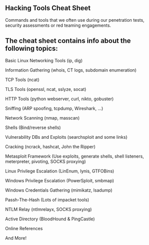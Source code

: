 Hacking Tools Cheat Sheet
-------------------------

Commands and tools that we often use during our penetration tests, security assessments or red teaming engagements. 

The cheat sheet contains info about the following topics:
---------------------------------------------------------
Basic Linux Networking Tools (ip, dig)

Information Gathering (whois, CT logs, subdomain enumeration)

TCP Tools (ncat)

TLS Tools (openssl, ncat, sslyze, socat)

HTTP Tools (python webserver, curl, nikto, gobuster)

Sniffing (ARP spoofing, tcpdump, Wireshark, …)

Network Scanning (nmap, masscan)

Shells (Bind/reverse shells)

Vulnerability DBs and Exploits (searchsploit and some links)

Cracking (ncrack, hashcat, John the Ripper)

Metasploit Framework (Use exploits, generate shells, shell listeners, meterpreter, pivoting, SOCKS proxying)

Linux Privilege Escalation (LinEnum, lynis, GTFOBins)

Windows Privilege Escalation (PowerSploit, smbmap)

Windows Credentials Gathering (mimikatz, lsadump)

Passh-The-Hash (Lots of impacket tools)

NTLM Relay (ntlmrelayx, SOCKS proxying)

Active Directory (BloodHound & PingCastle)

Online References

And More!
